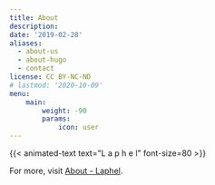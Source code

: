 ```yaml
---
title: About
description: 
date: '2019-02-28'
aliases:
  - about-us
  - about-hugo
  - contact
license: CC BY-NC-ND
# lastmod: '2020-10-09'
menu:
    main: 
        weight: -90
        params:
            icon: user
---
```


{{< animated-text text="L a p h e l" font-size=80 >}}


For more, visit [About - Laphel](https://about.laphel.com/).
